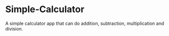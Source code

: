 # Simple-Calculator

A simple calculator app that can do addition, subtraction, multiplication and division. 
